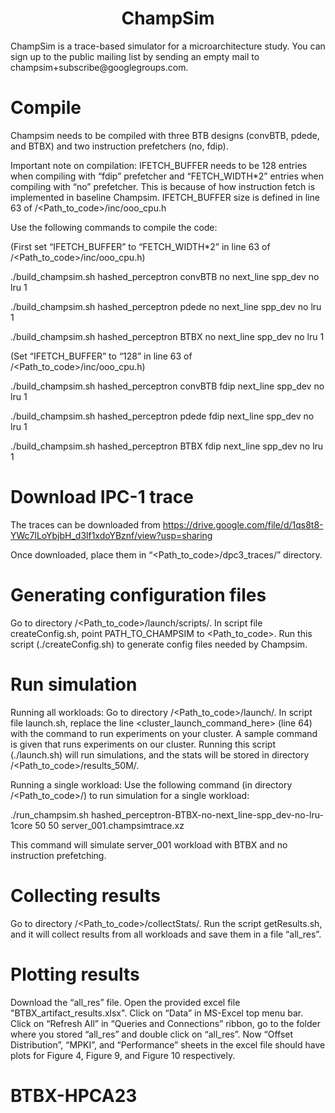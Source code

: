 <p align="center">
  <h1 align="center"> ChampSim </h1>
  <p> ChampSim is a trace-based simulator for a microarchitecture study. You can sign up to the public mailing list by sending an empty mail to champsim+subscribe@googlegroups.com. <p>
</p>


# Compile

Champsim needs to be compiled with three BTB designs (convBTB, pdede, and BTBX) and two instruction prefetchers (no, fdip).  

Important note on compilation: IFETCH_BUFFER needs to be 128 entries when compiling with “fdip” prefetcher and “FETCH_WIDTH*2” entries when compiling with “no” prefetcher. This is because of how instruction fetch is implemented in baseline Champsim. IFETCH_BUFFER size is defined in line 63 of /<Path_to_code>/inc/ooo_cpu.h 

Use the following commands to compile the code:

(First set “IFETCH_BUFFER” to “FETCH_WIDTH*2” in line 63 of /<Path_to_code>/inc/ooo_cpu.h)

./build_champsim.sh hashed_perceptron convBTB no next_line spp_dev no lru 1

./build_champsim.sh hashed_perceptron pdede no next_line spp_dev no lru 1

./build_champsim.sh hashed_perceptron BTBX no next_line spp_dev no lru 1


(Set “IFETCH_BUFFER” to “128” in line 63 of /<Path_to_code>/inc/ooo_cpu.h)

./build_champsim.sh hashed_perceptron convBTB fdip next_line spp_dev no lru 1

./build_champsim.sh hashed_perceptron pdede fdip next_line spp_dev no lru 1

./build_champsim.sh hashed_perceptron BTBX fdip next_line spp_dev no lru 1


# Download IPC-1 trace

The traces can be downloaded from https://drive.google.com/file/d/1qs8t8-YWc7lLoYbjbH_d3lf1xdoYBznf/view?usp=sharing

Once downloaded, place them in “<Path_to_code>/dpc3_traces/” directory.

# Generating configuration files

Go to directory /<Path_to_code>/launch/scripts/. In script file createConfig.sh, point PATH_TO_CHAMPSIM to <Path_to_code>. Run this script (./createConfig.sh) to generate config files needed by Champsim.

# Run simulation

Running all workloads: Go to directory /<Path_to_code>/launch/. In script file launch.sh, replace the line <cluster_launch_command_here> (line 64) with the command to run experiments on your cluster. A sample command is given that runs experiments on our cluster. Running this script (./launch.sh) will run simulations, and the stats will be stored in directory /<Path_to_code>/results_50M/.

Running a single workload: Use the following command (in directory /<Path_to_code>/) to run simulation for a single workload:

./run_champsim.sh hashed_perceptron-BTBX-no-next_line-spp_dev-no-lru-1core 50 50 server_001.champsimtrace.xz

This command will simulate server_001 workload with BTBX and no instruction prefetching.

# Collecting results

Go to directory /<Path_to_code>/collectStats/. Run the script getResults.sh, and it will collect results from all workloads and save them in a file “all_res”.

# Plotting results

Download the “all_res” file. Open the provided excel file "BTBX_artifact_results.xlsx". Click on “Data” in MS-Excel top menu bar. Click on “Refresh All” in “Queries and Connections” ribbon, go to the folder where you stored “all_res” and double click on “all_res”. Now “Offset Distribution”, “MPKI”, and “Performance” sheets in the excel file should have plots for Figure 4, Figure 9, and Figure 10 respectively. 

# BTBX-HPCA23
